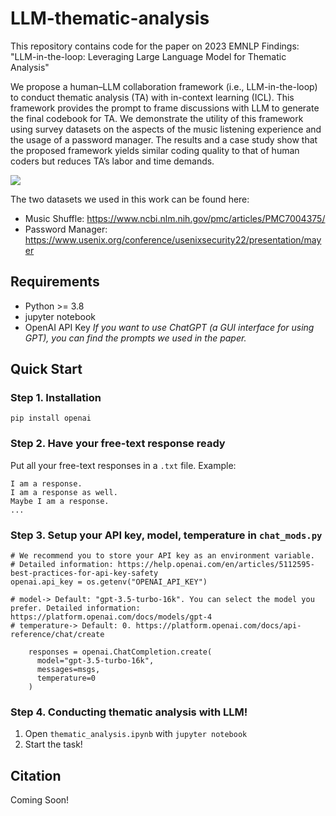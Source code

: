 # LLM-thematic-analysis
This repository contains code for the paper on 2023 EMNLP Findings: "LLM-in-the-loop: Leveraging Large Language Model for Thematic Analysis"

We propose a human–LLM collaboration framework (i.e., LLM-in-the-loop) to conduct thematic analysis (TA) with in-context learning (ICL). This framework provides the prompt to frame discussions with LLM to generate the final codebook for TA. We demonstrate the utility of this framework using survey datasets on the aspects of the music listening experience and the usage of a password manager. The results and a case study show that the proposed framework yields similar coding quality to that of human coders but reduces TA’s labor and time demands.

![](https://hackmd.io/_uploads/rJe-diD-6.png)

The two datasets we used in this work can be found here:
* Music Shuffle: https://www.ncbi.nlm.nih.gov/pmc/articles/PMC7004375/
* Password Manager: https://www.usenix.org/conference/usenixsecurity22/presentation/mayer

## Requirements
* Python >= 3.8
* jupyter notebook
* OpenAI API Key
*If you want to use ChatGPT (a GUI interface for using GPT), you can find the prompts we used in the paper.*
## Quick Start
### Step 1. Installation
```
pip install openai
```
### Step 2. Have your free-text response ready
Put all your free-text responses in a `.txt` file.
Example:
```
I am a response.
I am a response as well.
Maybe I am a response.
...
```
### Step 3. Setup your API key, model, temperature in `chat_mods.py`
```
# We recommend you to store your API key as an environment variable.
# Detailed information: https://help.openai.com/en/articles/5112595-best-practices-for-api-key-safety
openai.api_key = os.getenv("OPENAI_API_KEY")
```
```
# model-> Default: "gpt-3.5-turbo-16k". You can select the model you prefer. Detailed information: https://platform.openai.com/docs/models/gpt-4
# temperature-> Default: 0. https://platform.openai.com/docs/api-reference/chat/create 
    
    responses = openai.ChatCompletion.create(
      model="gpt-3.5-turbo-16k", 
      messages=msgs,
      temperature=0
    )
```

### Step 4. Conducting thematic analysis with LLM!
1. Open `thematic_analysis.ipynb` with `jupyter notebook`
2. Start the task!

## Citation
Coming Soon!
